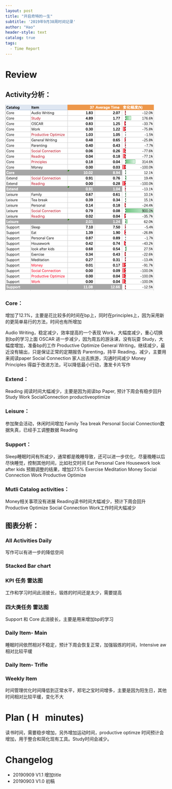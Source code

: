 ```yaml
---
layout: post
title: "开启奇特的一生"
subtitle: '2019年9月38周时间记录'
author: "Hao"
header-style: text
catalog: true
tags:
  - Time Report
---
```


# 
# Review 
## Activity分析：

![image-20190916201858416](assets/image-20190916201858416.png)


### Core：
增加了12.1%，主要是花比较多的时间在bp上，同时在principles上，因为采用新的更简单易行的方法，时间也有所增加


Audio Writing，稳定减少，效率提高的一个表现
Work，大幅度减少，重心切换到bp的学习上面
OSCAR 进一步减少，因为周五的游泳课，没有玩耍
Study，大幅度增加，准备bp的工作
Productive Optimize 
General Writing，继续减少，最近没有输出，只是保证正常的定期报告
Parenting，持平
Reading，减少，主要用来阅读paper
Social Connection 家人出去旅游，沟通时间减少
Money
Principles  得益于改进方法，可以降低最小行动，激发卡片写作



### Extend：

Reading 阅读时间大幅减少，主要是因为阅读bp Paper, 预计下周会有稳步回升
Study
Work
SocialConnection
productiveoptimize



### Leisure：
参加聚会活动，休闲时间增加
Family
Tea break
Personal
Social Connection数据失真，已经手工调整数据
Reading



### Support：

Sleep睡眠时间有所减少，通常都是晚睡导致，还可以进一步优化，尽量晚睡以后尽快睡觉，控制其他时间，比如社交时间
Eat
Personal Care
Housework
look after kids 预期调整的结果，增加27.5%
Exercise
Meditation
Money
Social Connection
Work
Productive Optimize



### Mutli Catalog activities：



Money相关事项没有进展
Reading读书时间大幅减少，预计下周会回升
Productive Optimize
Social Connection
Work工作时间大幅减少



## 图表分析：

### All Activities Daily

写作可以有进一步的降低空间



### Stacked Bar chart


### KPI 任务 雷达图

工作和学习时间此消彼长，锻炼的时间还是太少，需要提高

### 四大类任务 雷达图

Support 和 Core 此消彼长，主要是用来增加bp的学习

### Daily Item- Main

睡眠时间依然相对不稳定，预计下周会恢复正常，加强锻炼的时间，Intensive aw相对比较平缓
### Daily Item- Trifle



### Weekly Item
时间管理优化时间降低到正常水平，郑宅之宝时间增多，主要是因为阳生日，其他时间相对比较平缓，变化不大

# Plan ( H   minutes)
读书时间，需要稳步增加，另外增加运动时间，productive optimze 时间预计会增加，用于整合和简化现有工具。Study时间会减少。
# Changelog
* 20190909 V1.1 增加title
* 20190903 V1.0 初稿
## 


# 


